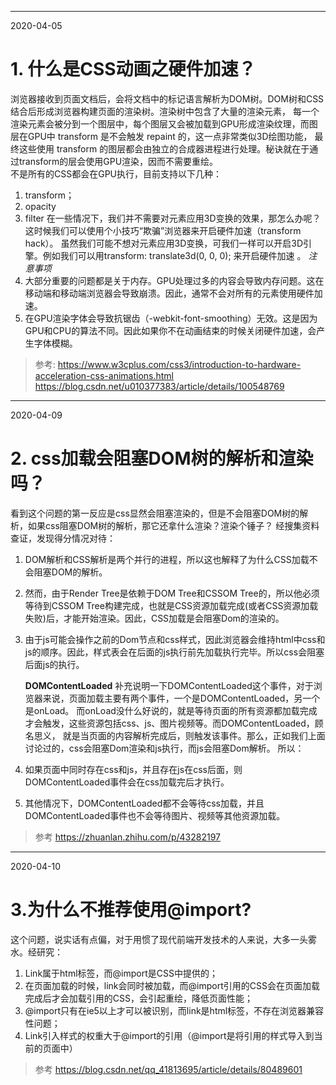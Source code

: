 ----
2020-04-05
# 1. 什么是CSS动画之硬件加速？
浏览器接收到页面文档后，会将文档中的标记语言解析为DOM树。DOM树和CSS结合后形成浏览器构建页面的渲染树。渲染树中包含了大量的渲染元素，
每一个渲染元素会被分到一个图层中，每个图层又会被加载到GPU形成渲染纹理，而图层在GPU中 transform 是不会触发 repaint 的，这一点非常类似3D绘图功能，
最终这些使用 transform 的图层都会由独立的合成器进程进行处理。秘诀就在于通过transform的层会使用GPU渲染，因而不需要重绘。   
不是所有的CSS都会在GPU执行，目前支持以下几种：
1. transform；
2. opacity
3. filter
在一些情况下，我们并不需要对元素应用3D变换的效果，那怎么办呢？这时候我们可以使用个小技巧“欺骗”浏览器来开启硬件加速（transform hack）。
虽然我们可能不想对元素应用3D变换，可我们一样可以开启3D引擎。例如我们可以用transform: translate3d(0, 0, 0); 来开启硬件加速 。
*注意事项*
1. 大部分重要的问题都是关于内存。GPU处理过多的内容会导致内存问题。这在移动端和移动端浏览器会导致崩溃。因此，通常不会对所有的元素使用硬件加速。
2. 在GPU渲染字体会导致抗锯齿（-webkit-font-smoothing）无效。这是因为GPU和CPU的算法不同。因此如果你不在动画结束的时候关闭硬件加速，会产生字体模糊。
> 参考: https://www.w3cplus.com/css3/introduction-to-hardware-acceleration-css-animations.html   
https://blog.csdn.net/u010377383/article/details/100548769
----
2020-04-09
# 2. css加载会阻塞DOM树的解析和渲染吗？
看到这个问题的第一反应是css显然会阻塞渲染的，但是不会阻塞DOM树的解析，如果css阻塞DOM树的解析，那它还拿什么渲染？渲染个锤子？
经搜集资料查证，发现得分情况对待：
1. DOM解析和CSS解析是两个并行的进程，所以这也解释了为什么CSS加载不会阻塞DOM的解析。
2. 然而，由于Render Tree是依赖于DOM Tree和CSSOM Tree的，所以他必须等待到CSSOM Tree构建完成，也就是CSS资源加载完成(或者CSS资源加载失败)后，才能开始渲染。因此，CSS加载是会阻塞Dom的渲染的。
3. 由于js可能会操作之前的Dom节点和css样式，因此浏览器会维持html中css和js的顺序。因此，样式表会在后面的js执行前先加载执行完毕。所以css会阻塞后面js的执行。
   
   **DOMContentLoaded**
补充说明一下DOMContentLoaded这个事件，对于浏览器来说，页面加载主要有两个事件，一个是DOMContentLoaded，另一个是onLoad。
而onLoad没什么好说的，就是等待页面的所有资源都加载完成才会触发，这些资源包括css、js、图片视频等。而DOMContentLoaded，顾名思义，
就是当页面的内容解析完成后，则触发该事件。那么，正如我们上面讨论过的，css会阻塞Dom渲染和js执行，而js会阻塞Dom解析。
所以：
1. 如果页面中同时存在css和js，并且存在js在css后面，则DOMContentLoaded事件会在css加载完后才执行。
2. 其他情况下，DOMContentLoaded都不会等待css加载，并且DOMContentLoaded事件也不会等待图片、视频等其他资源加载。
> 参考
https://zhuanlan.zhihu.com/p/43282197
---
2020-04-10
# 3.为什么不推荐使用@import?
这个问题，说实话有点偏，对于用惯了现代前端开发技术的人来说，大多一头雾水。经研究：
1. Link属于html标签，而@import是CSS中提供的；
2. 在页面加载的时候，link会同时被加载，而@import引用的CSS会在页面加载完成后才会加载引用的CSS，会引起重绘，降低页面性能；
3. @import只有在ie5以上才可以被识别，而link是html标签，不存在浏览器兼容性问题；
4. Link引入样式的权重大于@import的引用（@import是将引用的样式导入到当前的页面中）
> 参考
https://blog.csdn.net/qq_41813695/article/details/80489601

